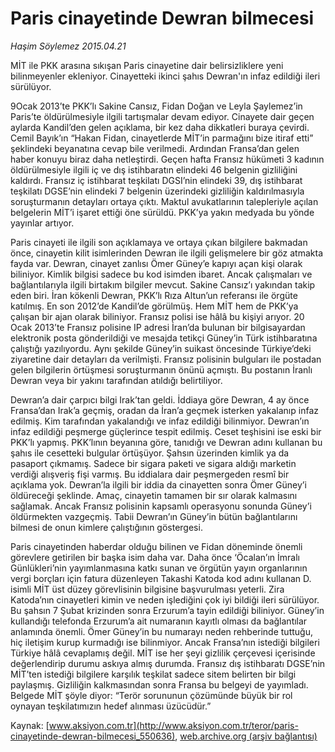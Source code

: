 # Paris cinayetinde Dewran bilmecesi

*Haşim Söylemez 2015.04.21*

<div class="pNewsDetailMainContent" itemprop="articleBody">
 <p>
  MİT ile PKK arasına sıkışan Paris cinayetine dair belirsizliklere yeni bilinmeyenler ekleniyor. Cinayetteki ikinci şahıs Dewran'ın infaz edildiği ileri sürülüyor.
 </p>
 <p>
  9Ocak 2013’te PKK’lı Sakine Cansız, Fidan Doğan ve Leyla Şaylemez’in Paris’te öldürülmesiyle ilgili tartışmalar devam ediyor. Cinayete dair geçen aylarda Kandil’den gelen açıklama, bir kez daha dikkatleri buraya çevirdi. Cemil Bayık’ın “Hakan Fidan, cinayetlerde MİT’in parmağını bize itiraf etti” şeklindeki beyanatına cevap bile verilmedi. Ardından Fransa’dan gelen haber konuyu biraz daha netleştirdi. Geçen hafta Fransız hükümeti 3 kadının öldürülmesiyle ilgili iç ve dış istihbaratın elindeki 46 belgenin gizliliğini kaldırdı. Fransız iç istihbarat teşkilatı DGSI’nin elindeki 39, dış istihbarat teşkilatı DGSE’nin elindeki 7 belgenin üzerindeki gizliliğin kaldırılmasıyla soruşturmanın detayları ortaya çıktı. Maktul avukatlarının talepleriyle açılan belgelerin MİT’i işaret ettiği öne sürüldü. PKK’ya yakın medyada bu yönde yayınlar artıyor.
 </p>
 <p>
  Paris cinayeti ile ilgili son açıklamaya ve ortaya çıkan bilgilere bakmadan önce, cinayetin kilit isimlerinden Dewran ile ilgili gelişmelere bir göz atmakta fayda var. Dewran, cinayet zanlısı Ömer Güney’e kapıyı açan kişi olarak biliniyor. Kimlik bilgisi sadece bu kod isimden ibaret. Ancak çalışmaları ve bağlantılarıyla ilgili birtakım bilgiler mevcut. Sakine Cansız’ı yakından takip eden biri. İran kökenli Dewran, PKK’lı Rıza Altun’un referansı ile örgüte katılmış. En son 2012’de Kandil’de görülmüş. Hem MİT hem de PKK’ya çalışan bir ajan olarak biliniyor. Fransız polisi ise hâlâ bu kişiyi arıyor. 20 Ocak 2013’te Fransız polisine IP adresi İran’da bulunan bir bilgisayardan elektronik posta gönderildiği ve mesajda tetikçi Güney’in Türk istihbaratına çalıştığı yazılıyordu. Aynı şekilde Güney’in suikast öncesinde Türkiye’deki ziyaretine dair detayları da verilmişti. Fransız polisinin bulguları ile postadan gelen bilgilerin örtüşmesi soruşturmanın önünü açmıştı. Bu postanın İranlı Dewran veya bir yakını tarafından atıldığı belirtiliyor.
 </p>
 <p>
  Dewran’a dair çarpıcı bilgi Irak’tan geldi. İddiaya göre Dewran, 4 ay önce Fransa’dan Irak’a geçmiş, oradan da İran’a geçmek isterken yakalanıp infaz edilmiş. Kim tarafından yakalandığı ve infaz edildiği bilinmiyor. Dewran’ın infaz edildiği peşmerge güçlerince tespit edilmiş. Ceset teşhisini ise eski bir PKK’lı yapmış. PKK’lının beyanına göre, tanıdığı ve Dewran adını kullanan bu şahıs ile cesetteki bulgular örtüşüyor. Şahsın üzerinden kimlik ya da pasaport çıkmamış. Sadece bir sigara paketi ve sigara aldığı marketin verdiği alışveriş fişi varmış. Bu iddialara dair peşmergeden resmî bir açıklama yok. Dewran’la ilgili bir iddia da cinayetten sonra Ömer Güney’i öldüreceği şeklinde. Amaç, cinayetin tamamen bir sır olarak kalmasını sağlamak. Ancak Fransız polisinin kapsamlı operasyonu sonunda Güney’i öldürmekten vazgeçmiş. Tabii Dewran’ın Güney’in bütün bağlantılarını bilmesi de onun kimlere çalıştığının göstergesi.
 </p>
 <p>
  Paris cinayetinden haberdar olduğu bilinen ve Fidan döneminde önemli görevlere getirilen bir başka isim daha var. Daha önce ‘Öcalan’ın İmralı Günlükleri’nin yayımlanmasına katkı sunan ve örgütün yayın organlarının vergi borçları için fatura düzenleyen Takashi Katoda kod adını kullanan D. isimli MİT üst düzey görevlisinin bilgisine başvurulması yeterli. Zira Katoda’nın cinayetleri kimin ve neden işlediğini çok iyi bildiği ileri sürülüyor. Bu şahsın 7 Şubat krizinden sonra Erzurum’a tayin edildiği biliniyor. Güney’in kullandığı telefonda Erzurum’a ait numaranın kayıtlı olması da bağlantılar anlamında önemli. Ömer Güney’in bu numarayı neden rehberinde tuttuğu, hiç iletişim kurup kurmadığı ise bilinmiyor. Ancak Fransa’nın istediği bilgileri Türkiye hâlâ cevaplamış değil. MİT ise her şeyi gizlilik çerçevesi içerisinde değerlendirip durumu askıya almış durumda. Fransız dış istihbaratı DGSE’nin MİT’ten istediği bilgilere karşılık teşkilat sadece sitem belirten bir bilgi paylaşmış. Gizliliğin kalkmasından sonra Fransa bu belgeyi de yayımladı. Belgede MİT şöyle diyor: “Terör sorununun çözümünde büyük bir rol oynayan teşkilatımızın hedef alınması üzücüdür.”
 </p>
</div>


Kaynak: [www.aksiyon.com.tr](http://www.aksiyon.com.tr/teror/paris-cinayetinde-dewran-bilmecesi_550636), [web.archive.org (arşiv bağlantısı)](http://web.archive.org/web/20150801144720/http://www.aksiyon.com.tr/teror/paris-cinayetinde-dewran-bilmecesi_550636)

